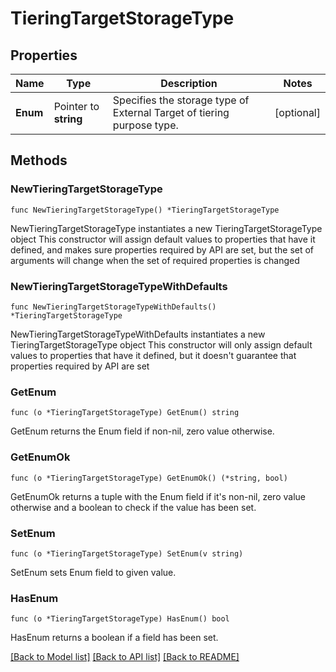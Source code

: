 # TieringTargetStorageType

## Properties

Name | Type | Description | Notes
------------ | ------------- | ------------- | -------------
**Enum** | Pointer to **string** | Specifies the storage type of External Target of tiering purpose type. | [optional] 

## Methods

### NewTieringTargetStorageType

`func NewTieringTargetStorageType() *TieringTargetStorageType`

NewTieringTargetStorageType instantiates a new TieringTargetStorageType object
This constructor will assign default values to properties that have it defined,
and makes sure properties required by API are set, but the set of arguments
will change when the set of required properties is changed

### NewTieringTargetStorageTypeWithDefaults

`func NewTieringTargetStorageTypeWithDefaults() *TieringTargetStorageType`

NewTieringTargetStorageTypeWithDefaults instantiates a new TieringTargetStorageType object
This constructor will only assign default values to properties that have it defined,
but it doesn't guarantee that properties required by API are set

### GetEnum

`func (o *TieringTargetStorageType) GetEnum() string`

GetEnum returns the Enum field if non-nil, zero value otherwise.

### GetEnumOk

`func (o *TieringTargetStorageType) GetEnumOk() (*string, bool)`

GetEnumOk returns a tuple with the Enum field if it's non-nil, zero value otherwise
and a boolean to check if the value has been set.

### SetEnum

`func (o *TieringTargetStorageType) SetEnum(v string)`

SetEnum sets Enum field to given value.

### HasEnum

`func (o *TieringTargetStorageType) HasEnum() bool`

HasEnum returns a boolean if a field has been set.


[[Back to Model list]](../README.md#documentation-for-models) [[Back to API list]](../README.md#documentation-for-api-endpoints) [[Back to README]](../README.md)


